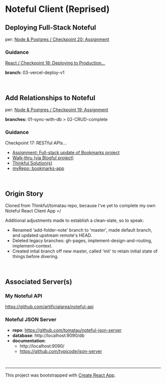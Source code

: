 # Noteful Client (Reprised)

## Deploying Full-Stack Noteful

per: [Node & Postgres / Checkpoint 20: Assignment](https://courses.thinkful.com/node-postgres-v1/checkpoint/20#assignment)



### Guidance

[React / Checkpoint 18: Deploying to Production...](https://courses.thinkful.com/react-v1/checkpoint/18)

**branch:** 03-vercel-deploy-v1

<br/>


## Add Relationships to Noteful

per: [Node & Postgres / Checkpoint 19: Assignment](https://courses.thinkful.com/node-postgres-v1/checkpoint/19#assignment)

**branches:** 01-sync-with-db > 02-CRUD-complete

### Guidance

Checkpoint 17: RESTful APIs...
* [Assignment: Full-stack update of Bookmarks project](https://courses.thinkful.com/node-postgres-v1/checkpoint/17#assignment)
* [Walk-thru (via Blogful project)](https://courses.thinkful.com/node-postgres-v1/checkpoint/17#full-stack-rest)
* [Thinkful Solution(s)](https://courses.thinkful.com/node-postgres-v1/checkpoint/17#solution)
* [myRepo: bookmarks-app](https://github.com/artificialarea/bookmarks-app/tree/me-PATCH)

<br />

## Origin Story
Cloned from Thinkful/tomatau repo, because I've yet to complete my own Noteful React Client App =/ 

Additional adjustments made to establish a clean-slate, so to speak:
* Renamed 'add-folder-note' branch to 'master', made default branch, and updated upstream remote's HEAD.
* Deleted legacy branches: gh-pages, implement-design-and-routing, implement-context.
* Created intial branch off new master, called 'init' to retain initial state of things before divering.

<br />

## Associated Server(s)

### My Noteful API

https://github.com/artificialarea/noteful-api


### Noteful JSON Server
* **repo**: https://github.com/tomatau/noteful-json-server
* **database**: http://localhost:9090/db
* **documentation**:
  * http://localhost:9090/
  * https://github.com/typicode/json-server


<br />

<hr />


This project was bootstrapped with [Create React App](https://github.com/facebook/create-react-app).
